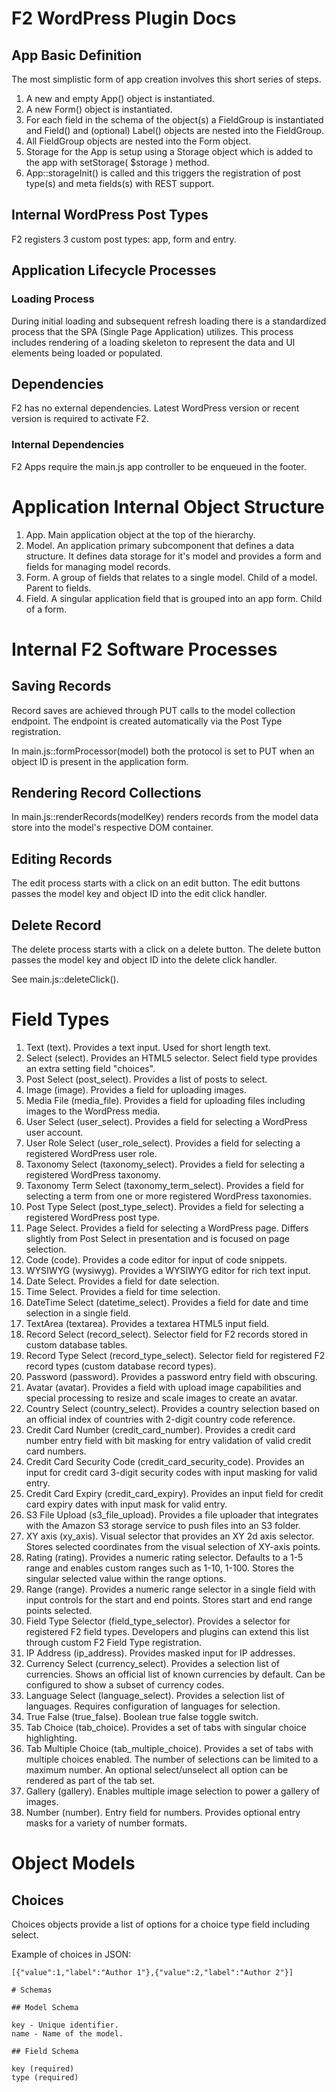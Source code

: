 # F2 WordPress Plugin Docs

## App Basic Definition

The most simplistic form of app creation involves this short series of steps.

1. A new and empty App() object is instantiated.
2. A new Form() object is instantiated.
3. For each field in the schema of the object(s) a FieldGroup is instantiated and Field() and (optional) Label() objects are nested into the FieldGroup.
4. All FieldGroup objects are nested into the Form object.
5. Storage for the App is setup using a Storage object which is added to the app with setStorage( $storage ) method.
6. App::storageInit() is called and this triggers the registration of post type(s) and meta fields(s) with REST support.

## Internal WordPress Post Types

F2 registers 3 custom post types: app, form and entry.

## Application Lifecycle Processes

### Loading Process

During initial loading and subsequent refresh loading there is a standardized process that the SPA (Single Page Application) utilizes. This process includes rendering of a loading skeleton to represent the data and UI elements being loaded or populated.

## Dependencies

F2 has no external dependencies. Latest WordPress version or recent version is required to activate F2.

### Internal Dependencies

F2 Apps require the main.js app controller to be enqueued in the footer.

# Application Internal Object Structure

1. App. Main application object at the top of the hierarchy.
2. Model. An application primary subcomponent that defines a data structure. It defines data storage for it's model and provides a form and fields for managing model records.
3. Form. A group of fields that relates to a single model. Child of a model. Parent to fields.
4. Field. A singular application field that is grouped into an app form. Child of a form.

# Internal F2 Software Processes

## Saving Records

Record saves are achieved through PUT calls to the model collection endpoint. The endpoint is created automatically via the Post Type registration.

In main.js::formProcessor(model) both the protocol is set to PUT when an object ID is present in the application form.

## Rendering Record Collections

In main.js::renderRecords(modelKey) renders records from the model data store into the model's respective DOM container.

## Editing Records
The edit process starts with a click on an edit button. The edit buttons passes the model key and object ID into the edit click handler.

## Delete Record
The delete process starts with a click on a delete button. The delete button passes the model key and object ID into the delete click handler.

See main.js::deleteClick().

# Field Types

1. Text (text). Provides a text input. Used for short length text.
2. Select (select). Provides an HTML5 selector. Select field type provides an extra setting field "choices".
3. Post Select (post_select). Provides a list of posts to select.
4. Image (image). Provides a field for uploading images.
5. Media File (media_file). Provides a field for uploading files including images to the WordPress media.
6. User Select (user_select). Provides a field for selecting a WordPress user account.
7. User Role Select (user_role_select). Provides a field for selecting a registered WordPress user role.
8. Taxonomy Select (taxonomy_select). Provides a field for selecting a registered WordPress taxonomy.
9. Taxonomy Term Select (taxonomy_term_select). Provides a field for selecting a term from one or more registered WordPress taxonomies.
10. Post Type Select (post_type_select). Provides a field for selecting a registered WordPress post type.
11. Page Select. Provides a field for selecting a WordPress page. Differs slightly from Post Select in presentation and is focused on page selection.
12. Code (code). Provides a code editor for input of code snippets.
13. WYSIWYG (wysiwyg). Provides a WYSIWYG editor for rich text input.
14. Date Select. Provides a field for date selection.
15. Time Select. Provides a field for time selection.
16. DateTime Select (datetime_select). Provides a field for date and time selection in a single field.
17. TextArea (textarea). Provides a textarea HTML5 input field.
18. Record Select (record_select). Selector field for F2 records stored in custom database tables.
19. Record Type Select (record_type_select). Selector field for registered F2 record types (custom database record types).
20. Password (password). Provides a password entry field with obscuring.
21. Avatar (avatar). Provides a field with upload image capabilities and special processing to resize and scale images to create an avatar.
22. Country Select (country_select). Provides a country selection based on an official index of countries with 2-digit country code reference.
23. Credit Card Number (credit_card_number). Provides a credit card number entry field with bit masking for entry validation of valid credit card numbers.
24. Credit Card Security Code (credit_card_security_code). Provides an input for credit card 3-digit security codes with input masking for valid entry.
25. Credit Card Expiry (credit_card_expiry). Provides an input field for credit card expiry dates with input mask for valid entry.
26. S3 File Upload (s3_file_upload). Provides a file uploader that integrates with the Amazon S3 storage service to push files into an S3 folder.
27. XY axis (xy_axis). Visual selector that provides an XY 2d axis selector. Stores selected coordinates from the visual selection of XY-axis points.
28. Rating (rating). Provides a numeric rating selector. Defaults to a 1-5 range and enables custom ranges such as 1-10, 1-100. Stores the singular selected value within the range options.
29. Range (range). Provides a numeric range selector in a single field with input controls for the start and end points. Stores start and end range points selected.
30. Field Type Selector (field_type_selector). Provides a selector for registered F2 field types. Developers and plugins can extend this list through custom F2 Field Type registration.
31. IP Address (ip_address). Provides masked input for IP addresses.
32. Currency Select (currency_select). Provides a selection list of currencies. Shows an official list of known currencies by default. Can be configured to show a subset of currency codes.
33. Language Select (language_select). Provides a selection list of languages. Requires configuration of languages for selection.
34. True False (true_false). Boolean true false toggle switch.
35. Tab Choice (tab_choice). Provides a set of tabs with singular choice highlighting.
36. Tab Multiple Choice (tab_multiple_choice). Provides a set of tabs with multiple choices enabled. The number of selections can be limited to a maximum number. An optional select/unselect all option can be rendered as part of the tab set.
37. Gallery (gallery). Enables multiple image selection to power a gallery of images.
38. Number (number). Entry field for numbers. Provides optional entry masks for a variety of number formats.

# Object Models

## Choices
Choices objects provide a list of options for a choice type field including select.

Example of choices in JSON:

	[{"value":1,"label":"Author 1"},{"value":2,"label":"Author 2"}]

	# Schemas

	## Model Schema

	key - Unique identifier.
	name - Name of the model.

	## Field Schema

	key (required) 
	type (required)
